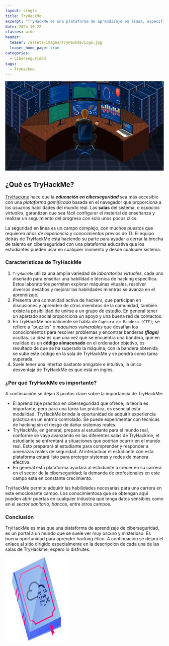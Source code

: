 ```yaml
---
layout: single
title: TryHackMe
excerpt: "TryHackMe es una plataforma de aprendizaje en línea, específico para enseñar ciberseguridad y hacking ético de manera práctica. A diferencia de otros métodos de aprendizaje, TryHackMe te sumerge en entornos virtuales seguros donde puedes practicar tus habilidades de hacking en escenarios del mundo real sin causar ningún daño."
date: 2024-10-22
classes: wide
header:
  teaser: /assets/images/TryHackme/Logo.jpg
  teaser_home_page: true
categories:
  - Ciberseguridad
tags:
  - TryHackme
---
```


![Portada](/assets/images/TryHackme/Portada.webp)

## ¿Qué es TryHackMe?

[TryHackme](https://tryhackme.com/) hace que la ***educación en ciberseguridad*** sea más accesible con una *plataforma gamificada* basada en el navegador que proporciona a los usuarios habilidades del mundo real. Las **salas** del sistema, o *espacios virtuales*, garantizan que sea fácil configurar el material de enseñanza y realizar un seguimiento del progreso con solo unos pocos clics.

La seguridad en línea es un campo complejo, con muchos puestos que requieren *años de experiencia* y conocimientos previos de TI. El equipo detrás de TryHackMe está haciendo su parte para ayudar a cerrar la brecha de talento en ciberseguridad con una plataforma educativa que los estudiantes pueden usar en cualquier momento y desde cualquier sistema.

### Características de TryHackMe

1. `TryHackMe` utiliza una amplia variedad de *laboratorios virtuales*, cada uno diseñado para enseñar una habilidad o técnica de hacking específica. Estos laboratorios permiten explorar máquinas vituales, resolver diversos desafíos y mejorar las habilidades mientras se avanza en el aprendizaje.
2. Presenta una comunidad activa de hackers, que participan en discusiones y aprenden de otros miembros de la comunidad, también existe la posibilidad de unirse a un grupo de estudio. En general tener un apartado social proporciona un apoyo y una buena red de contactos.
3. En TryHackMe normalmente se habla de `Captura de Bandera (CTF)`; se refiere a "puzzles" o *máquinas vulnerables* que desafían los conocicmientos para resolver problemas y encontrar banderas ***(flags)*** ocultas. La idea es que una vez que se encuentra una bandera, que en realidad es un **código almacenado** en el ordenador objetivo, es resultado de que se ha superado la máquina, con la bandera obtenida se sube este código en la sala de TryHackMe y se pondrá como tarea superada.
4. Suele tener una interfaz bastante amigable e intuitiva, la única desventaja de TryHackMe es que está en inglés.

### ¿Por qué TryHackMe es importante?

A continuación se dejan 3 puntos clave sobre la importancia de TryHackMe:

- El aprendizaje práctico en ciberseguridad que ofrece; la teoría es importante, pero para una tarea tan práctica, es esencial esta modalidad. TryHackMe brinda la oportunidad de adquirir experiencia práctica en un entrno controlado. Se puede experimentar con técnicas de hacking sin el riesgo de dañar sistemas reales.
- TryHackMe, en general, prepara al estudiante para el mundo real, conforme se vaya avanzando en las diferentes salas de TryHackme, el estudiante se enfrentará a situaciones que podrían ocurrir en el mundo real. Esto preparará al estudiante para comprender y responder a amenazas reales de seguridad. Al interactuar el estudiante con esta plataforma estará listo para proteger sistemas y redes de manera efectiva.
- En general esta plataforma ayudará al estudiante a crecer en su carrera en el sector de la ciberseguridad; la demanda de profesionales en este campo está en constante crecimiento.

TryHackMe permite adquirir las habilidades necesarias para una carrera en este emocionante campo. Los conocimientosa que se obtengan aquí pueden abrir puertas en cualquier industria que tenga datos sensibles como en el *sector sanitario*, *bancos*, entre otros campos.

### Conclusión
TryHackMe es más que una plataforma de aprendizaje de ciberseguridad, es un portal a un mundo que se suele ver muy oscuro y misterioso. Es buena oportunidad para aprender hacking ético.
A continuación se dejará el enlace al sitio dirigido especialmente en la descripción de cada una de las salas de TryHackme; espero lo disfrutes.

<a href="https://tryhackme.4kiing.net/">
  <img src="/assets/images/TryHackme/Apertura.jpg" alt="Ingreso" style="width:200px;height:270px;">
</a>

